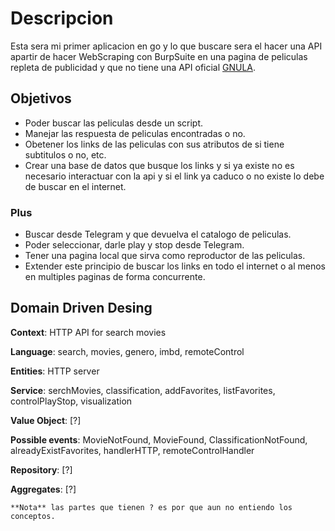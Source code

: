 # Descripcion

Esta sera mi primer aplicacion en go y lo que buscare sera el hacer una API apartir de hacer WebScraping con BurpSuite en una pagina de peliculas repleta de publicidad y que no tiene una API oficial [GNULA](https://gnula.nu/). 

## Objetivos

+ Poder buscar las peliculas desde un script.
+ Manejar las respuesta de peliculas encontradas o no.
+ Obetener los links de las peliculas con sus atributos de si tiene subtitulos o no, etc. 
+ Crear una base de datos que busque los links y si ya existe no es necesario interactuar con la api y si el link ya caduco o no existe lo debe de buscar en el internet.


### Plus

+ Buscar desde Telegram y que devuelva el catalogo de peliculas.
+ Poder seleccionar, darle play y stop desde Telegram.
+ Tener una pagina local que sirva como reproductor de las peliculas.
+ Extender este principio de buscar los links en todo el internet o al menos en multiples paginas de forma concurrente.

## Domain Driven Desing 

**Context**: HTTP API for search movies

**Language**: search, movies, genero, imbd, remoteControl

**Entities**: HTTP server 

**Service**: serchMovies, classification, addFavorites, listFavorites, controlPlayStop, visualization 

**Value Object**: [?] 

**Possible events**: MovieNotFound, MovieFound, ClassificationNotFound, alreadyExistFavorites, handlerHTTP, remoteControlHandler 

**Repository**: [?]

**Aggregates**: [?]

```**Nota** las partes que tienen ? es por que aun no entiendo los conceptos.```

